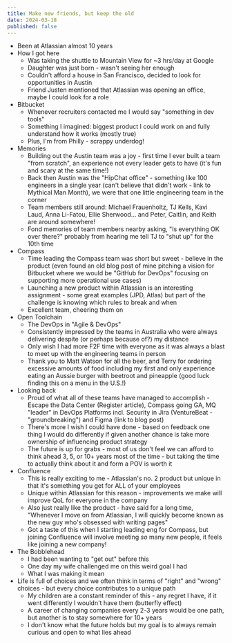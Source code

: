 ```yaml
---
title: Make new friends, but keep the old
date: 2024-03-18
published: false
---
```


- Been at Atlassian almost 10 years
- How I got here
    - Was taking the shuttle to Mountain View for ~3 hrs/day at Google
    - Daughter was just born - wasn't seeing her enough
    - Couldn't afford a house in San Francisco, decided to look for
      opportunities in Austin
    - Friend Justen mentioned that Atlassian was opening an office, maybe I
      could look for a role
- Bitbucket
    - Whenever recruiters contacted me I would say "something in dev tools"
    - Something I imagined: biggest product I could work on and fully understand
      how it works (mostly true)
    - Plus, I'm from Philly - scrappy underdog!
- Memories
    - Building out the Austin team was a joy - first time I ever built a team
      "from scratch", an experience not every leader gets to have (it's fun and
      scary at the same time!)
    - Back then Austin was the "HipChat office" - something like 100 engineers
      in a single year (can't believe that didn't work - link to Mythical Man
      Month), we were that one little engineering team in the corner
    - Team members still around: Michael Frauenholtz, TJ Kells, Kavi Laud, Anna
      Li-Fatou, Ellie Sherwood... and Peter, Caitlin, and Keith are around
      somewhere!
    - Fond memories of team members nearby asking, "Is everything OK over
      there?" probably from hearing me tell TJ to "shut up" for the 10th time
- Compass
    - Time leading the Compass team was short but sweet - believe in the product
      (even found an old blog post of mine pitching a vision for Bitbucket
      where we would be "GitHub for DevOps" focusing on supporting more
      operational use cases)
    - Launching a new product within Atlassian is an interesting assignment -
      some great examples (JPD, Atlas) but part of the challenge is knowing
      which rules to break and when
    - Excellent team, cheering them on
- Open Toolchain
    - The DevOps in "Agile & DevOps"
    - Consistently impressed by the teams in Australia who were always
      delivering despite (or perhaps because of?) my distance
    - Only wish I had more F2F time with everyone as it was always a blast to
      meet up with the engineering teams in person
    - Thank you to Matt Watson for all the beer, and Terry for ordering
      excessive amounts of food including my first and only experience eating an
      Aussie burger with beetroot and pineapple (good luck finding this on a
      menu in the U.S.!)
- Looking back
    - Proud of what all of these teams have managed to accomplish - Escape the
      Data Center (Register article), Compass going GA, MQ "leader" in DevOps
      Platforms incl. Security in Jira (VentureBeat - "groundbreaking") and
      Figma (link to blog post)
    - There's more I wish I could have done - based on feedback one thing I
      would do differently if given another chance is take more ownership of
      influencing product strategy
    - The future is up for grabs - most of us don't feel we can afford to think
      ahead 3, 5, or 10+ years most of the time - but taking the time to
      actually think about it and form a POV is worth it
- Confluence
    - This is really exciting to me - Atlassian's no. 2 product but unique in
      that it's something you get for ALL of your employees
    - Unique within Atlassian for this reason - improvements we make will
      improve QoL for everyone in the company
    - Also just really like the product - have said for a long time, "Whenever
      I move on from Atlassian, I will quickly become known as the new guy who's
      obsessed with writing pages"
    - Got a taste of this when I starting leading eng for Compass, but joining
      Confluence will involve meeting _so_ many new people, it feels like
      joining a new company!
- The Bobblehead
    - I had been wanting to "get out" before this
    - One day my wife challenged me on this weird goal I had
    - What I was making it mean
- Life is full of choices and we often think in terms of "right" and "wrong"
  choices - but every choice contributes to a unique path
    - My children are a constant reminder of this - any regret I have, if it
      went differently I wouldn't have them (butterfly effect)
    - A career of changing companies every 2-3 years would be one path, but
      another is to stay somewhere for 10+ years
    - I don't know what the future holds but my goal is to always remain curious
      and open to what lies ahead
